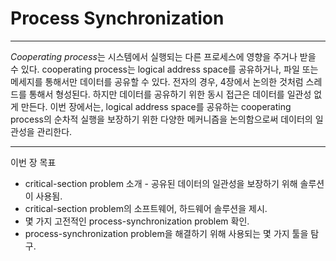 # Process Synchronization
---

*Cooperating process*는 시스템에서 실행되는 다른 프로세스에 영향을 주거나 받을 수 있다. cooperating process는 logical address space를 공유하거나, 파일 또는 메세지를 통해서만 데이터를 공유할 수 있다. 전자의 경우, 4장에서 논의한 것처럼 스레드를 통해서 형성된다. 하지만 데이터를 공유하기 위한 동시 접근은 데이터를 일관성 없게 만든다. 이번 장에서는, logical address space를 공유하는 cooperating process의 순차적 실행을 보장하기 위한 다양한 메커니즘을 논의함으로써 데이터의 일관성을 관리한다.

---
이번 장 목표
 - critical-section problem 소개 - 공유된 데이터의 일관성을 보장하기 위해 솔루션이 사용됨.
 - critical-section problem의 소프트웨어, 하드웨어 솔루션을 제시.
 - 몇 가지 고전적인 process-synchronization problem 확인.
 - process-synchronization problem을 해결하기 위해 사용되는 몇 가지 툴을 탐구.

